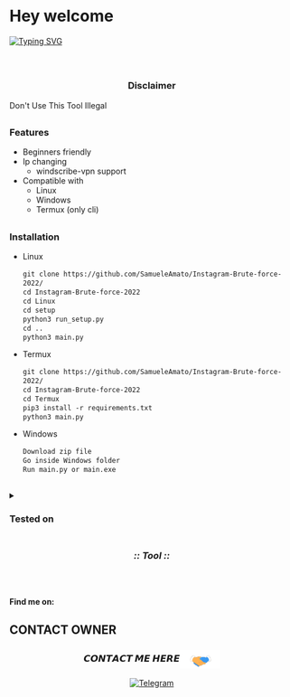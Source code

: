 <p align="center">
  <img src="https://telegra.ph/file/c35e1e480b11925668280.jpg" alt=""/>
</p>
   

# Hey welcome 
[![Typing SVG](https://readme-typing-svg.herokuapp.com/?lines=Welcome+to+PsychoKiller+InstaBF)](https://git.io/typing-svg)


<p align="center">
  <img src="https://img.shields.io/badge/Version-1.0.0-red" alt=""/>
  <img src="https://img.shields.io/badge/Written in-python-blue" alt=""/>
  <img src="https://img.shields.io/badge/Author-PsychoKiller-937DC2" alt=""/>

</p>

##

<h3><p align="center">Disclaimer</p></h3>
   Don't Use This Tool Illegal
</p>

</div>
 

##

### Features
  
- Beginners friendly
- Ip changing
  - windscribe-vpn support
- Compatible with
  - Linux
  - Windows
  - Termux (only cli)

 ## 
  
 ### Installation

- Linux
  ```
  git clone https://github.com/SamueleAmato/Instagram-Brute-force-2022/
  cd Instagram-Brute-force-2022
  cd Linux
  cd setup
  python3 run_setup.py
  cd ..
  python3 main.py
  ```

- Termux
  ```
  git clone https://github.com/SamueleAmato/Instagram-Brute-force-2022/
  cd Instagram-Brute-force-2022
  cd Termux
  pip3 install -r requirements.txt
  python3 main.py
  ``` 
- Windows
  ```
  Download zip file
  Go inside Windows folder
  Run main.py or main.exe
  
  ``` 
 
##

 

<details>
  <summary><h3>Tested on</h3></summary>

- **Ubuntu**
- **Debian**
- **Termux**
</details>
 
 

##

<h3 align="center"><i>:: Tool ::</i></h3>
<p align="center">
</p>
<p align="center">
  <img src="https://i.ibb.co/hsPnfrz/2022-09-25-17-43.png" alt=""/>
</p>
 
  
##

#### Find me on:
 
## CONTACT OWNER 

<h3 align="center">𝘾𝙊𝙉𝙏𝘼𝘾𝙏 𝙈𝙀 𝙃𝙀𝙍𝙀<img align="center" src="https://github.com/PANDITHAN/PANDITHAN/blob/main/assets/Handshake.gif" height="33px" /></h3>
<p align="center">
<a href="https://t.me/psycho_killer5"><img alt="Telegram" src="https://img.shields.io/badge/CONTACT ME-2CA5E0?style=for-the-badge&logo=telegram&logoColor=white"/></a>
</p>
     

